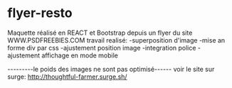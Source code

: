 # flyer-resto
Maquette réalisé en REACT et Bootstrap depuis un flyer du site WWW.PSDFREEBIES.COM
travail realisé:
-superposition d'image
-mise an forme div par css
-ajustement position image
-integration police
-ajustement affichage en mode mobile 

---------le poids des images ne sont pas optimisé------
voir le site sur surge: http://thoughtful-farmer.surge.sh/
